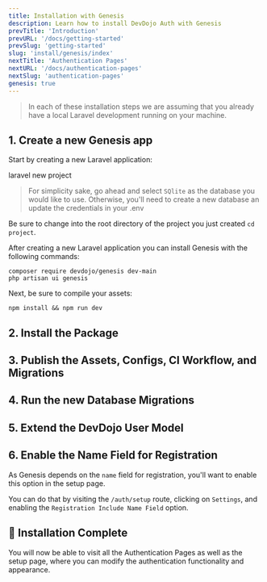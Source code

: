 ```yaml
---
title: Installation with Genesis
description: Learn how to install DevDojo Auth with Genesis
prevTitle: 'Introduction'
prevURL: '/docs/getting-started'
prevSlug: 'getting-started'
slug: 'install/genesis/index'
nextTitle: 'Authentication Pages'
nextURL: '/docs/authentication-pages'
nextSlug: 'authentication-pages'
genesis: true
---
```



> In each of these installation steps we are assuming that you already have a local Laravel development running on your machine.

## 1. Create a new Genesis app

Start by creating a new Laravel application:

<div class="p-5 font-mono whitespace-break-spaces bg-white/[6%] rounded-xl border border-white/[8%]"><span class="text-pink-400">laravel</span> <span class="text-green-400">new</span> <span class="text-yellow-400">project</span></div>

> For simplicity sake, go ahead and select `SQlite` as the database you would like to use. Otherwise, you'll need to create a new database an update the credentials in your .env

Be sure to change into the root directory of the project you just created `cd project`.

After creating a new Laravel application you can install Genesis with the following commands:

```
composer require devdojo/genesis dev-main
php artisan ui genesis
```

Next, be sure to compile your assets:

```
npm install && npm run dev
```

## 2. Install the Package

<include src="docs/install/code/composer-require.html"></include>

## 3. Publish the Assets, Configs, CI Workflow, and Migrations

<include src="docs/install/code/publish.html"></include>

## 4. Run the new Database Migrations

<include src="docs/install/code/migrate.html"></include>

## 5. Extend the DevDojo User Model

<include src="docs/install/code/extend-model.html"></include>

## 6. Enable the Name Field for Registration

As Genesis depends on the `name` field for registration, you'll want to enable this option in the setup page.

You can do that by visiting the `/auth/setup` route, clicking on `Settings`, and enabling the `Registration Include Name Field` option.

## 🎉 Installation Complete

You will now be able to visit all the Authentication Pages as well as the setup page, where you can modify the authentication functionality and appearance.
